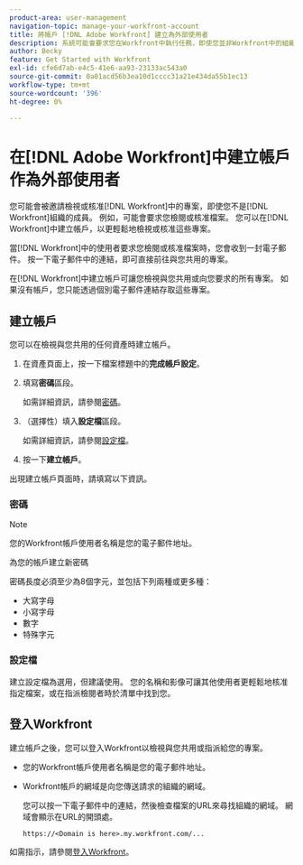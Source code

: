 ```yaml
---
product-area: user-management
navigation-topic: manage-your-workfront-account
title: 將帳戶 [!DNL Adobe Workfront] 建立為外部使用者
description: 系統可能會要求您在Workfront中執行任務，即使您並非Workfront中的組織成員亦然。 您可以在Workfront中建立帳戶，以更輕鬆的方式完成這項工作。
author: Becky
feature: Get Started with Workfront
exl-id: cfe6d7ab-e4c5-41e6-aa93-23133ac543a0
source-git-commit: 0a01acd56b3ea10d1cccc31a21e434da55b1ec13
workflow-type: tm+mt
source-wordcount: '396'
ht-degree: 0%

---
```


# 在[!DNL Adobe Workfront]中建立帳戶作為外部使用者

您可能會被邀請檢視或核准[!DNL Workfront]中的專案，即使您不是[!DNL Workfront]組織的成員。 例如，可能會要求您檢閱或核准檔案。 您可以在[!DNL Workfront]中建立帳戶，以更輕鬆地檢視或核准這些專案。

當[!DNL Workfront]中的使用者要求您檢閱或核准檔案時，<!--or shares a Workfront object such as a report or Board with you, -->您會收到一封電子郵件。 按一下電子郵件中的連結，即可直接前往與您共用的專案。

在[!DNL Workfront]中建立帳戶可讓您檢視與您共用或向您要求的所有專案。 如果沒有帳戶，您只能透過個別電子郵件連結存取這些專案。

## 建立帳戶

您可以在檢視與您共用的任何資產時建立帳戶。

1. 在資產頁面上，按一下檔案標題中的&#x200B;**完成帳戶設定**。

1. 填寫&#x200B;**密碼**&#x200B;區段。

   如需詳細資訊，請參閱[密碼](#password)。

1. （選擇性）填入&#x200B;**設定檔**&#x200B;區段。

   如需詳細資訊，請參閱[設定檔](#profile)。

1. 按一下&#x200B;**建立帳戶**。


出現建立帳戶頁面時，請填寫以下資訊。

### 密碼

>[!NOTE]
>
>您的Workfront帳戶使用者名稱是您的電子郵件地址。

為您的帳戶建立新密碼

密碼長度必須至少為8個字元，並包括下列兩種或更多種：

* 大寫字母
* 小寫字母
* 數字
* 特殊字元

### 設定檔

建立設定檔為選用，但建議使用。 您的名稱和影像可讓其他使用者更輕鬆地核准指定檔案，或在指派檢閱者時於清單中找到您。

## 登入Workfront

建立帳戶之後，您可以登入Workfront以檢視與您共用或指派給您的專案。

* 您的Workfront帳戶使用者名稱是您的電子郵件地址。
* Workfront帳戶的網域是向您傳送請求的組織的網域。

  您可以按一下電子郵件中的連結，然後檢查檔案的URL來尋找組織的網域。 網域會顯示在URL的開頭處。

  `https://<Domain is here>.my.workfront.com/...`

如需指示，請參閱[登入Workfront](/help/quicksilver/workfront-basics/manage-your-account-and-profile/managing-your-workfront-account/log-in-to-workfront.md)。
